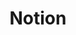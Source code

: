 ---
cloudinary_convert: false
published: published
slug: notion
title: Notion
start: January 01, 2000
---